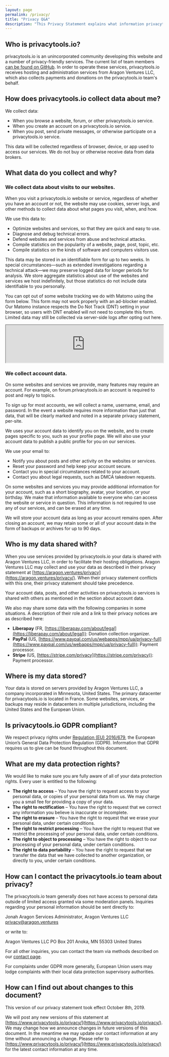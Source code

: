 ```yaml
---
layout: page
permalink: /privacy/
title: "Privacy Q&A"
description: "This Privacy Statement explains what information privacytoolsIO and its related entities collect about its users, what we do with that information, and how we handle the content you place in our products and services."
---
```


## Who is privacytools.io?

privacytools.io is an unincorporated community developing this website and a number of privacy-friendly services. The current list of team members [can be found on GitHub](https://github.com/orgs/privacytoolsIO/people). In order to operate these services, privacytools.io receives hosting and administration services from Aragon Ventures LLC, which also collects payments and donations on the privacytools.io team's behalf.

## How does privacytools.io collect data about me?

We collect data:

* When you browse a website, forum, or other privacytools.io service.
* When you create an account on a privacytools.io service.
* When you post, send private messages, or otherwise participate on a privacytools.io service.

This data will be collected regardless of browser, device, or app used to access our services. We do not buy or otherwise receive data from data brokers.

## What data do you collect and why?

### We collect data about visits to our websites.

When you visit a privacytools.io website or service, regardless of whether you have an account or not, the website may use cookies, server logs, and other methods to collect data about what pages you visit, when, and how.

We use this data to:

* Optimize websites and services, so that they are quick and easy to use.
* Diagnose and debug technical errors.
* Defend websites and services from abuse and technical attacks.
* Compile statistics on the popularity of a website, page, post, topic, etc.
* Compile statistics on the kinds of software and computers visitors use.

This data may be stored in an identifiable form for up to two weeks. In special circumstances—such as extended investigations regarding a technical attack—we may preserve logged data for longer periods for analysis. We store aggregate statistics about use of the websites and services we host indefinitely, but those statistics do not include data identifiable to you personally.

You can opt out of some website tracking we do with Matomo using the form below. This form may not work properly with an ad-blocker enabled. Our Matomo instance respects the Do Not Track (DNT) setting in your browser, so users with DNT enabled will not need to complete this form. Limited data may still be collected via server-side logs after opting out here.

<iframe style="border: 1; height: 120px; width: 100%;" src="https://stats.privacytools.io/index.php?module=CoreAdminHome&action=optOut&language=en&backgroundColor=ffffff&fontColor=212529&fontSize=1rem&fontFamily=-apple-system%2CBlinkMacSystemFont%2C%22Segoe%20UI%22%2CRoboto%2C%22Helvetica%20Neue%22%2CArial%2Csans-serif%2C%22Apple%20Color%20Emoji%22%2C%22Segoe%20UI%20Emoji%22%2C%22Segoe%20UI%20Symbol%22%2C%22Noto%20Color%20Emoji%22"></iframe>

### We collect account data.

On some websites and services we provide, many features may require an account. For example, on forum.privacytools.io an account is required to post and reply to topics.

To sign up for most accounts, we will collect a name, username, email, and password. In the event a website requires more information than just that data, that will be clearly marked and noted in a separate privacy statement, per-site.

We uses your account data to identify you on the website, and to create pages specific to you, such as your profile page. We will also use your account data to publish a public profile for you on our services.

We use your email to:

* Notify you about posts and other activity on the websites or services.
* Reset your password and help keep your account secure.
* Contact you in special circumstances related to your account.
* Contact you about legal requests, such as DMCA takedown requests.

On some websites and services you may provide additional information for your account, such as a short biography, avatar, your location, or your birthday. We make that information available to everyone who can access the website or service in question. This information is not required to use any of our services, and can be erased at any time.

We will store your account data as long as your account remains open. After closing an account, we may retain some or all of your account data in the form of backups or archives for up to 90 days.

## Who is my data shared with?

When you use services provided by privacytools.io your data is shared with Aragon Ventures LLC, in order to facilitate their hosting obligations. Aragon Ventures LLC may collect and use your data as described in their privacy statement at [https://aragon.ventures/privacy](https://aragon.ventures/privacy/). When their privacy statement conflicts with this one, their privacy statement should take precedence.

Your account data, posts, and other activities on privacytools.io services is shared with others as mentioned in the section about account data.

We also may share some data with the following companies in some situations. A description of their role and a link to their privacy notices are as described here:

* **Liberapay** (FR, [https://liberapay.com/about/legal](https://liberapay.com/about/legal)): Donation collection organizer.
* **PayPal** (US, [https://www.paypal.com/us/webapps/mpp/ua/privacy-full](https://www.paypal.com/us/webapps/mpp/ua/privacy-full)): Payment processor.
* **Stripe** (US, [https://stripe.com/privacy](https://stripe.com/privacy)): Payment processor.

## Where is my data stored?

Your data is stored on servers provided by Aragon Ventures LLC, a company incorporated in Minnesota, United States. The primary datacenter for privacytools.io is located in France. Some websites, services, or backups may reside in datacenters in multiple jurisdictions, including the United States and the European Union.

## Is privacytools.io GDPR compliant?

We respect privacy rights under [Regulation (EU) 2016/679](https://eur-lex.europa.eu/legal-content/EN/TXT/?uri=uriserv:OJ.L_.2016.119.01.0001.01.ENG), the European Union’s General Data Protection Regulation (GDPR). Information that GDPR requires us to give can be found throughout this document.

## What are my data protection rights?

We would like to make sure you are fully aware of all of your data protection rights. Every user is entitled to the following:

* **The right to access** – You have the right to request access to your personal data, or copies of your personal data from us. We may charge you a small fee for providing a copy of your data.
* **The right to rectification** – You have the right to request that we correct any information you believe is inaccurate or incomplete.
* **The right to erasure** – You have the right to request that we erase your personal data, under certain conditions.
* **The right to restrict processing** – You have the right to request that we restrict the processing of your personal data, under certain conditions.
* **The right to object to processing** – You have the right to object to our processing of your personal data, under certain conditions.
* **The right to data portability** – You have the right to request that we transfer the data that we have collected to another organization, or directly to you, under certain conditions.

## How can I contact the privacytools.io team about privacy?

The privacytools.io team generally does not have access to personal data outside of limited access granted via some moderation panels. Inquiries regarding your personal information should be sent directly to:

Jonah Aragon
Services Administrator, Aragon Ventures LLC
privacy@aragon.ventures

or write to:

Aragon Ventures LLC
PO Box 201
Anoka, MN 55303
United States

For all other inquiries, you can contact the team via methods described on our [contact page](https://www.privacytools.io/contact/).

For complaints under GDPR more generally, European Union users may lodge complaints with their local data protection supervisory authorities.

## How can I find out about changes to this document?

This version of our privacy statement took effect October 8th, 2019.

We will post any new versions of this statement at [https://www.privacytools.io/privacy/](https://www.privacytools.io/privacy/). We may change how we announce changes in future versions of this document. In the meantime we may update our contact information at any time without announcing a change. Please refer to [https://www.privacytools.io/privacy/](https://www.privacytools.io/privacy/) for the latest contact information at any time.
